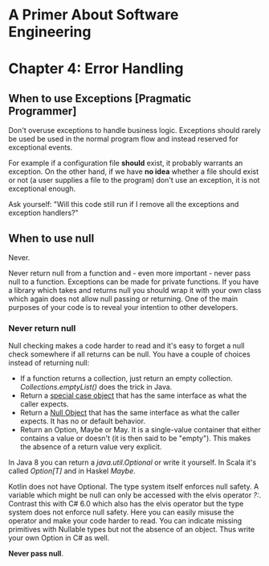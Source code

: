 # A Primer About Software Engineering
# Chapter 4: Error Handling

## When to use Exceptions [Pragmatic Programmer]

Don't overuse exceptions to handle business logic. Exceptions should rarely be used be used in the normal program flow and instead reserved for exceptional events. 

For example if a configuration file __should__ exist, it probably warrants an exception. On the other hand, if we have __no idea__ whether a file should exist or not (a user supplies a file to the program) don't use an exception, it is not exceptional enough.  

Ask yourself: "Will this code still run if I remove all the exceptions and exception handlers?" 

## When to use null
Never.

Never return null from a function and - even more important - never pass null to a function. Exceptions can be made for private functions. If you have a library which takes and returns null you should wrap it with your own class which again does not allow null passing or returning. One of the main purposes of your code is to reveal your intention to other developers.


### Never return null ###
Null checking makes a code harder to read and it's easy to forget a null check somewhere if all returns can be null. You have a couple of choices instead of returning null:

* If a function returns a collection, just return an empty collection. *Collections.emptyList()* does the trick in Java.
* Return a [special case object](http://martinfowler.com/eaaCatalog/specialCase.html) that has the same interface as what the caller expects.
* Return a [Null Object](https://en.wikipedia.org/wiki/Null_Object_pattern) that has the same interface as what the caller expects. It has no or default behavior.
* Return an Option, Maybe or May. It is a single-value container that either contains a value or doesn't (it is then said to be "empty"). This makes the absence of a return value very explicit.

In Java 8 you can return a *java.util.Optional* or write it yourself. In Scala it's called *Option[T]* and in Haskel *Maybe*. 

Kotlin does not have Optional. The type system itself enforces null safety. A variable which might be null can only be accessed with the elvis operator *?:*. Contrast this with C# 6.0 which also has the elvis operator but the type system does not enforce null safety. Here you can easily misuse the operator and make your code harder to read. You can indicate missing primitives with Nullable types but not the absence of an object. Thus write your own Option in C# as well.

__Never pass null__.
